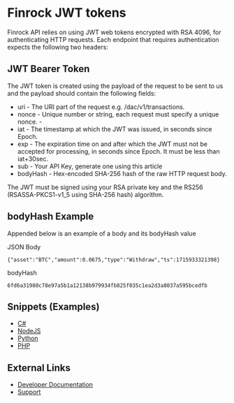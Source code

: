 # Finrock JWT tokens 
Finrock API relies on using JWT web tokens encrypted with RSA 4096, for authenticating HTTP requests. Each endpoint that requires authentication expects the following two headers:

## JWT Bearer Token
The JWT token is created using the payload of the request to be sent to us and the payload should contain the following fields:

- uri - The URI part of the request e.g. /dac/v1/transactions.
- nonce - Unique number or string, each request must specify a unique nonce. - 
- iat - The timestamp at which the JWT was issued, in seconds since Epoch.
- exp - The expiration time on and after which the JWT must not be accepted for processing, in seconds since Epoch. It must be less than iat+30sec.
- sub - Your API Key, generate one using this article
- bodyHash - Hex-encoded SHA-256 hash of the raw HTTP request body.

The JWT must be signed using your RSA private key and the RS256 (RSASSA-PKCS1-v1_5 using SHA-256 hash) algorithm. 

## bodyHash Example
Appended below is an example of a body and its bodyHash value

JSON Body
```
{"asset":"BTC","amount":0.0675,"type":"Withdraw","ts":1715933321398}
```

bodyHash
```
6fd6a31980c78e97a5b1a12138b979934fb825f035c1ea2d3a8037a595bcedfb
```

## Snippets (Examples)
- [C#](csharp.cs)
- [NodeJS](node.js)
- [Python](python.py)
- [PHP](php-example.php)

## External Links
- [Developer Documentation](https://finrock.readme.io/)
- [Support](https://help.finrock.io)
